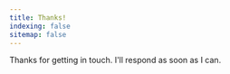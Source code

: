 ```yaml
---
title: Thanks!
indexing: false
sitemap: false
---
```


Thanks for getting in touch. I'll respond as soon as I can.
